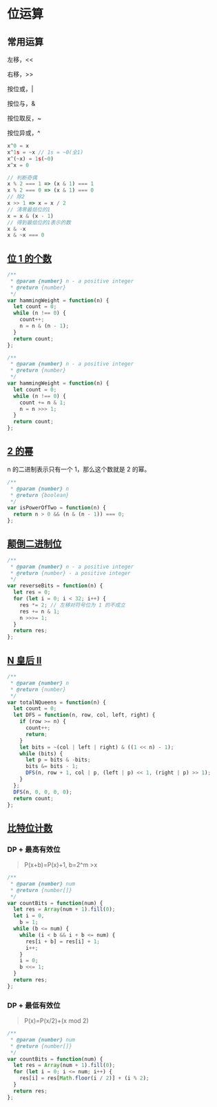 # 位运算

## 常用运算

左移，<<

右移，>>

按位或，|

按位与，&

按位取反，~

按位异或，^

```js
x^0 = x
x^1s = ~x // 1s = ~0(全1)
x^(~x) = 1s(~0)
x^x = 0
```

```js
// 判断奇偶
x % 2 === 1 => (x & 1) === 1
x % 2 === 0 => (x & 1) === 0
// 除2
x >> 1 => x = x / 2
// 清零最低位的1
x = x & (x - 1)
// 得到最低位的1表示的数
x & -x
x & ~x === 0
```

## [位 1 的个数](https://leetcode.com/problems/number-of-1-bits/)

```js
/**
 * @param {number} n - a positive integer
 * @return {number}
 */
var hammingWeight = function(n) {
  let count = 0;
  while (n !== 0) {
    count++;
    n = n & (n - 1);
  }
  return count;
};

/**
 * @param {number} n - a positive integer
 * @return {number}
 */
var hammingWeight = function(n) {
  let count = 0;
  while (n !== 0) {
    count += n & 1;
    n = n >>> 1;
  }
  return count;
};
```

## [2 的幂](https://leetcode.com/problems/power-of-two/)

n 的二进制表示只有一个 1，那么这个数就是 2 的幂。

```js
/**
 * @param {number} n
 * @return {boolean}
 */
var isPowerOfTwo = function(n) {
  return n > 0 && (n & (n - 1)) === 0;
};
```

## [颠倒二进制位](https://leetcode.com/problems/reverse-bits/)

```js
/**
 * @param {number} n - a positive integer
 * @return {number} - a positive integer
 */
var reverseBits = function(n) {
  let res = 0;
  for (let i = 0; i < 32; i++) {
    res *= 2; // 左移对符号位为 1 的不成立
    res += n & 1;
    n >>>= 1;
  }
  return res;
};
```

## [N 皇后 II](https://leetcode.com/problems/n-queens-ii/description/)

```js
/**
 * @param {number} n
 * @return {number}
 */
var totalNQueens = function(n) {
  let count = 0;
  let DFS = function(n, row, col, left, right) {
    if (row >= n) {
      count++;
      return;
    }
    let bits = ~(col | left | right) & ((1 << n) - 1);
    while (bits) {
      let p = bits & -bits;
      bits &= bits - 1;
      DFS(n, row + 1, col | p, (left | p) << 1, (right | p) >> 1);
    }
  };
  DFS(n, 0, 0, 0, 0);
  return count;
};
```

## [比特位计数](https://leetcode.com/problems/counting-bits/description/)

### DP + 最高有效位

> P(x+b)=P(x)+1, b=2^m >x

```js
/**
 * @param {number} num
 * @return {number[]}
 */
var countBits = function(num) {
  let res = Array(num + 1).fill(0);
  let i = 0,
    b = 1;
  while (b <= num) {
    while (i < b && i + b <= num) {
      res[i + b] = res[i] + 1;
      i++;
    }
    i = 0;
    b <<= 1;
  }
  return res;
};
```

### DP + 最低有效位

> P(x)=P(x/2)+(x mod 2)

```js
/**
 * @param {number} num
 * @return {number[]}
 */
var countBits = function(num) {
  let res = Array(num + 1).fill(0);
  for (let i = 0; i <= num; i++) {
    res[i] = res[Math.floor(i / 2)] + (i % 2);
  }
  return res;
};
```
